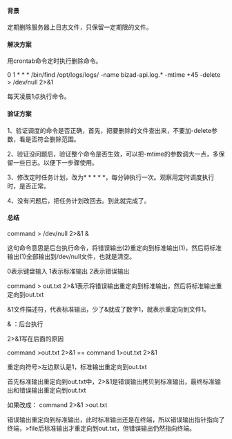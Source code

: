 #### 背景

定期删除服务器上日志文件，只保留一定期限的文件。

#### 解决方案

用crontab命令定时执行删除命令。

0 1 * * * /bin/find /opt/logs/logs/ -name bizad-api.log.* -mtime +45 -delete > /dev/null 2>&1

每天凌晨1点执行命令。

#### 验证方案

1、验证调度的命令是否正确，首先，把要删除的文件查出来，不要加-delete参数，看是否符合删除范围。

2、验证没问题后，验证整个命令是否生效，可以把-mtime的参数调大一点，多保留一些日志。以便下一步骤使用。

3、修改定时任务计划，改为* * * * *，每分钟执行一次。观察用定时调度执行时，是否正常。

4、没有问题后，把任务计划改回去。到此就完成了。

#### 总结

command > /dev/null 2>&1 &

这句命令意思是后台执行命令，将错误输出(2)重定向到标准输出(1)，然后将标准输出(1)全部输出到/dev/null文件，也就是清空。

0表示键盘输入
1表示标准输出
2表示错误输出

command > out.txt 2>&1表示将错误输出重定向到标准输出，然后将标准输出重定向到out.txt

&1文件描述符，代表标准输出，少了&就成了数字1，就表示重定向到文件1。

& ：后台执行



2>&1写在后面的原因

command >out.txt 2>&1 == command 1>out.txt 2>&1

重定向符号>左边默认是1，标准输出重定向到out.txt

首先标准输出重定向到out.txt中，2>&1是错误输出拷贝到标准输出，最终标准输出和错误输出重定向到out.txt

如果改成： command 2>&1 >out.txt

错误输出重定向到标准输出，此时标准输出还是在终端，所以错误输出指针指向了终端，>file后标准输出才重定向到out.txt，但错误输出仍然指向终端。